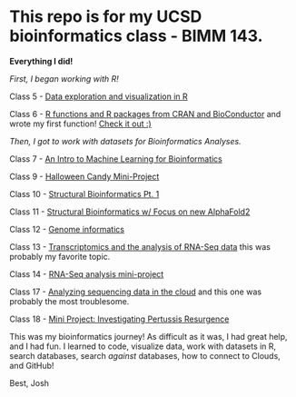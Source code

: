# This repo is for my UCSD bioinformatics class - BIMM 143. 

**Everything I did!**

*First, I began working with R!*

Class 5 - [Data exploration and visualization in R](https://github.com/Jawshoewaugh/BIMM143/blob/main/class05/class05quarto.qmd)

Class 6 - [R functions and R packages from CRAN and BioConductor](https://github.com/Jawshoewaugh/BIMM143/blob/main/class6/clas06.qmd)
and wrote my first function! [Check it out :)](https://github.com/Jawshoewaugh/BIMM143/blob/main/class06hw/class06hwpdf.qmd)

*Then, I got to work with datasets for Bioinformatics Analyses.*

Class 7 - [An Intro to Machine Learning for Bioinformatics](https://github.com/Jawshoewaugh/BIMM143/blob/main/class07/Class07Lab.qmd)

Class 9 - [Halloween Candy Mini-Project](https://github.com/Jawshoewaugh/BIMM143/blob/main/class9/lab10.qmd)

Class 10 - [Structural Bioinformatics Pt. 1](https://github.com/Jawshoewaugh/BIMM143/blob/main/class9/lab10.qmd)

Class 11 - [Structural Bioinformatics w/ Focus on new AlphaFold2](https://github.com/Jawshoewaugh/BIMM143/blob/main/class11/class11.qmd)

Class 12 - [Genome informatics](https://github.com/Jawshoewaugh/BIMM143/blob/main/class12/class12hw.qmd)

Class 13 - [Transcriptomics and the analysis of RNA-Seq data](https://github.com/Jawshoewaugh/BIMM143/blob/main/class13/class13lab.qmd)
this was probably my favorite topic.

Class 14 - [RNA-Seq analysis mini-project](https://github.com/Jawshoewaugh/BIMM143/blob/main/class14/class14miniproject.qmd)

Class 17 - [Analyzing sequencing data in the cloud](https://github.com/Jawshoewaugh/BIMM143/blob/main/class17/class17.qmd)
and this one was probably the most troublesome.

Class 18 - [Mini Project: Investigating Pertussis Resurgence](https://github.com/Jawshoewaugh/BIMM143/blob/main/class18/class17.qmd)

This was my bioinformatics journey! As difficult as it was, I had great help, and I had fun. I learned to code, visualize data, work with datasets in R, search databases, search *against* databases, how to connect to Clouds, and GitHub!

Best,
Josh






